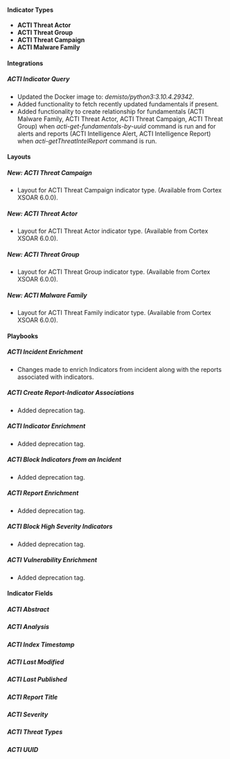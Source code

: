 
#### Indicator Types
- **ACTI Threat Actor**
- **ACTI Threat Group**
- **ACTI Threat Campaign**
- **ACTI Malware Family**

#### Integrations
##### **ACTI Indicator Query**
- Updated the Docker image to: *demisto/python3:3.10.4.29342*.
- Added functionality to fetch recently updated fundamentals if present.
- Added functionality to create relationship for fundamentals (ACTI Malware Family, ACTI Threat Actor, ACTI Threat Campaign, ACTI Threat Group) when *acti-get-fundamentals-by-uuid* command is run and for alerts and reports (ACTI Intelligence Alert, ACTI Intelligence Report) when *acti-getThreatIntelReport* command is run.


#### Layouts
##### New: ACTI Threat Campaign
- Layout for ACTI Threat Campaign indicator type. (Available from Cortex XSOAR 6.0.0).
##### New: ACTI Threat Actor
- Layout for ACTI Threat Actor indicator type. (Available from Cortex XSOAR 6.0.0).
##### New: ACTI Threat Group
- Layout for ACTI Threat Group indicator type. (Available from Cortex XSOAR 6.0.0).
##### New: ACTI Malware Family
- Layout for ACTI Threat Family indicator type. (Available from Cortex XSOAR 6.0.0).

#### Playbooks
##### ACTI Incident Enrichment
- Changes made to enrich Indicators from incident along with the reports associated with indicators.

##### ACTI Create Report-Indicator Associations
- Added deprecation tag.

##### ACTI Indicator Enrichment
- Added deprecation tag.

##### ACTI Block Indicators from an Incident
- Added deprecation tag.

##### ACTI Report Enrichment
- Added deprecation tag.

##### ACTI Block High Severity Indicators
- Added deprecation tag.

##### ACTI Vulnerability Enrichment
- Added deprecation tag.

#### Indicator Fields
##### ACTI Abstract
##### ACTI Analysis
##### ACTI Index Timestamp
##### ACTI Last Modified
##### ACTI Last Published
##### ACTI Report Title
##### ACTI Severity
##### ACTI Threat Types
##### ACTI UUID